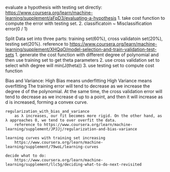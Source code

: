 evaluate a hypothesis with testing set directly:
	https://www.coursera.org/learn/machine-learning/supplement/aFpD3/evaluating-a-hypothesis
	1. take cost function to compute the error with testing set.
	2. classificatoin ~ Misclassification error(0 / 1)

Split Data set into three parts: training set(60%), cross validatoin set(20%), testing set(20%).
	reference to https://www.coursera.org/learn/machine-learning/supplement/XHQqO/model-selection-and-train-validation-test-sets
	1. generate the cost function with different degree of polynomial and then use training set to get theta parameters
	2. use cross validation set to select whih degree will min(J(theta))
	3. use testing set to compute cost function

Bias and Variance:
	High Bias means underfitting
	High Variance means overfitting
	The training error will tend to decrease as we increase the degree d of the polynomial.
	At the same time, the cross validation error will tend to decrease as we increase d up to a point, and then it will increase as d is increased,
		forming a convex curve.

	regularization_with_bias_and_variance
		as λ increases, our fit becomes more rigid. On the other hand, as λ approaches 0, we tend to over overfit the data.
		reference to https://www.coursera.org/learn/machine-learning/supplement/JPJJj/regularization-and-bias-variance
	
	learning curves with training set increasing
		https://www.coursera.org/learn/machine-learning/supplement/79woL/learning-curves
	
	decide what to do:
		https://www.coursera.org/learn/machine-learning/supplement/llc5g/deciding-what-to-do-next-revisited
